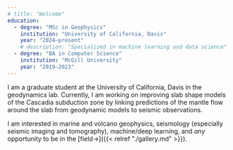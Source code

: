 ```yaml
---
# title: "Welcome"
education:
  - degree: "MSc in Geophysics"
    institution: "University of California, Davis"
    year: "2024–present"
    # description: "Specialized in machine learning and data science"
  - degree: "BA in Computer Science"
    institution: "McGill University"
    year: "2019–2023"
---
```


I am a graduate student at the University of California, Davis in the geodynamics lab. Currently, I am working on improving slab shape models of the Cascadia subduction zone by linking predictions of the mantle flow around the slab from geodynamic models to seismic observations.

I am interested in marine and volcano geophysics, seismology (especially seismic imaging and tomography), machine/deep learning, and *any* opportunity to be in the [field→]({{< relref "./gallery.md" >}}).